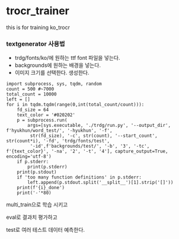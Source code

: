 # trocr_trainer

this is for training ko_trocr


### textgenerator 사용법
- trdg/fonts/ko/에 원하는 ttf font 파일을 넣는다.
- backgrounds에 원하는 배경을 넣는다.
- 이미지 크기를 선택한다.
생성한다.
```
import subprocess, sys, tqdm, random
count = 500 #~7000
total_count = 10000
left = []
for i in tqdm.tqdm(range(0,int(total_count/count))):
    fd_size = 64
    text_color = '#020202'
    p = subprocess.run(
        args=[sys.executable, './trdg/run.py', '--output_dir', f'hyukhun/word_test/', '-hyukhun', '-f',
         str(fd_size), '-c', str(count), '--start_count', str(count*i), '-fd', 'trdg/fonts/test', 
         '-id',f'backgrounds/test/', '-b', '3', '-tc', f'{text_color}', '-na', '2', '-t', '4'], capture_output=True, encoding='utf-8')
    if p.stderr:
        print(p.stderr)
    print(p.stdout)
    if 'too many function definitions' in p.stderr:
        left.append(p.stdout.split('__split__')[1].strip('[]'))
    print(f'{i}_done')
    print('-'*80)

```


multi_train으로 학습 시키고

eval로 결과치 평가하고

test로 여러 테스트 데이터 예측한다.
